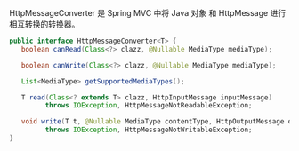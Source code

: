



HttpMessageConverter 是 Spring MVC 中将 Java 对象 和 HttpMessage 进行相互转换的转换器。



```java
public interface HttpMessageConverter<T> {
   boolean canRead(Class<?> clazz, @Nullable MediaType mediaType);

   boolean canWrite(Class<?> clazz, @Nullable MediaType mediaType);

   List<MediaType> getSupportedMediaTypes();

   T read(Class<? extends T> clazz, HttpInputMessage inputMessage)
         throws IOException, HttpMessageNotReadableException;

   void write(T t, @Nullable MediaType contentType, HttpOutputMessage outputMessage)
         throws IOException, HttpMessageNotWritableException;
}
```

